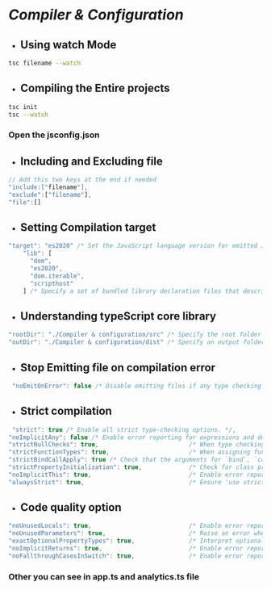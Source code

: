 # **_Compiler & Configuration_**

- ## Using watch Mode

```bash
tsc filename --watch
```

- ## Compiling the Entire projects

```bash
tsc init
tsc --watch
```

### **Open the jsconfig.json**

- ## Including and Excluding file

```javascript
// Add this two keys at the end if needed
"include:["filename"],
"exclude":["filename"],
"file":[]

```

- ## Setting Compilation target

```javascript
"target": "es2020" /* Set the JavaScript language version for emitted JavaScript and include compatible library declarations. */,
    "lib": [
      "dom",
      "es2020",
      "dom.iterable",
      "scripthost"
    ] /* Specify a set of bundled library declaration files that describe the target runtime environment. */,

```

- ## Understanding typeScript core library

```javascript
"rootDir": "./Compiler & configuration/src" /* Specify the root folder within your source files. */,
"outDir": "./Compiler & configuration/dist" /* Specify an output folder for all emitted files. */
```

- ## Stop Emitting file on compilation error

```javascript
 "noEmitOnError": false /* Disable emitting files if any type checking errors are reported. */,

```

- ## Strict compilation

```javascript
 "strict": true /* Enable all strict type-checking options. */,
"noImplicitAny": false /* Enable error reporting for expressions and declarations with an implied `any` type.. */,
"strictNullChecks": true,                         /* When type checking, take into account `null` and `undefined`. */
"strictFunctionTypes": true,                      /* When assigning functions, check to ensure parameters and the return values are subtype-compatible. */
"strictBindCallApply": true /* Check that the arguments for `bind`, `call`, and `apply` methods match the original function. */,
"strictPropertyInitialization": true,             /* Check for class properties that are declared but not set in the constructor. */
"noImplicitThis": true,                           /* Enable error reporting when `this` is given the type `any`. */
"alwaysStrict": true,                             /* Ensure 'use strict' is always emitted. */

```

- ## Code quality option

```javascript
"noUnusedLocals": true,                           /* Enable error reporting when a local variables aren't read. */
"noUnusedParameters": true,                       /* Raise an error when a function parameter isn't read */
"exactOptionalPropertyTypes": true,               /* Interpret optional property types as written, rather than adding 'undefined'. */
"noImplicitReturns": true,                        /* Enable error reporting for codepaths that do not explicitly return in a function. */
"noFallthroughCasesInSwitch": true,               /* Enable error reporting for fallthrough cases in switch statements. */

```

### Other you can see in app.ts and analytics.ts file
